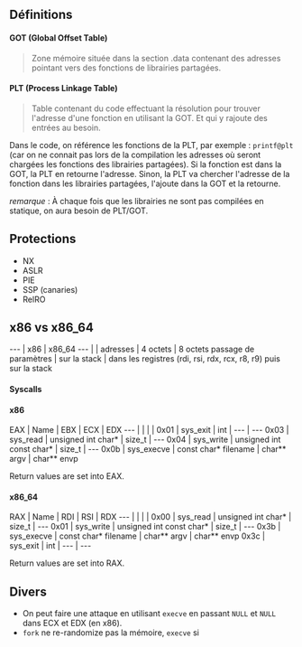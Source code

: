## Définitions

#### GOT (Global Offset Table)

> Zone mémoire située dans la section .data contenant des adresses pointant vers des fonctions de librairies partagées.


#### PLT (Process Linkage Table)

> Table contenant du code effectuant la résolution pour trouver l'adresse d'une fonction en utilisant la GOT.
> Et qui y rajoute des entrées au besoin.


Dans le code, on référence les fonctions de la PLT, par exemple : `printf@plt` (car on ne connait pas lors de la compilation les adresses où seront chargées les fonctions des librairies partagées).
Si la fonction est dans la GOT, la PLT en retourne l'adresse.
Sinon, la PLT va chercher l'adresse de la fonction dans les librairies partagées, l'ajoute dans la GOT et la retourne.


_remarque_ : À chaque fois que les librairies ne sont pas compilées en statique, on aura besoin de PLT/GOT.


## Protections

  * NX
  * ASLR
  * PIE
  * SSP (canaries)
  * RelRO


## x86 vs x86_64

---                   | x86          | x86_64
---                   |              |
adresses              | 4 octets     | 8 octets
passage de paramètres | sur la stack | dans les registres (rdi, rsi, rdx, rcx, r8, r9) puis sur la stack


#### Syscalls

#### x86

EAX  | Name       | EBX                      | ECX         | EDX
---  |            |                          |             |
0x01 | sys_exit   | int                      | ---         | ---
0x03 | sys_read   | unsigned int char*       | size_t      | ---
0x04 | sys_write  | unsigned int const char* | size_t      | ---
0x0b | sys_execve | const char*  filename    | char** argv | char** envp

Return values are set into EAX.

#### x86_64

RAX  | Name       | RDI                      | RSI         | RDX
---  |            |                          |             |
0x00 | sys_read   | unsigned int char*       | size_t      | ---
0x01 | sys_write  | unsigned int const char* | size_t      | ---
0x3b | sys_execve | const char* filename     | char** argv | char** envp
0x3c | sys_exit   | int                      | ---         | ---

Return values are set into RAX.


## Divers

  * On peut faire une attaque en utilisant `execve` en passant `NULL` et `NULL` dans ECX et EDX (en x86).
  * `fork` ne re-randomize pas la mémoire, `execve` si
